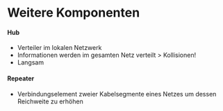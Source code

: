 # Weitere Komponenten

#### Hub

* Verteiler im lokalen Netzwerk
* Informationen werden im gesamten Netz verteilt &gt; Kollisionen!
* Langsam

#### Repeater

* Verbindungselement zweier Kabelsegmente eines Netzes um dessen Reichweite zu erhöhen



